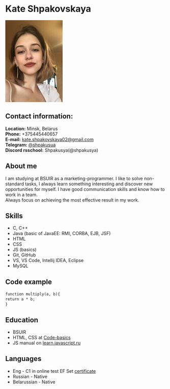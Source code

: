 # Kate Shpakovskaya
![Personal photo](/assets/persph.jpg)

## Contact information:
**Location:** Minsk,  Belarus  
**Phone:** +375445440657  
**E-mail:** <kate.shpakovskaya02@gmail.com>  
**Telegram:** [@shpakusua](https://t.me/shpakusua)  
**Discord rsschool:** Shpakusya(@shpakusya) 
## About me
I am studying at BSUIR as a marketing-programmer.
I like to solve non-standard tasks, I always learn something interesting and discover new opportunities for myself.
I have good communication skills and know how to work in a team.  
Always focus on achieving the most effective result in my work.
## Skills
* C, C++
* Java (basic of JavaEE: RMI, CORBA, EJB, JSF)
* HTML
* CSS
* JS (basics)
* Git, GitHub
* VS, VS Code, Intellij IDEA, Eclipse
* MySQL
## Code example
```
function multiply(a, b){ 
return a * b;
}
```
## Education
* BSUIR
* HTML, CSS at [Code-basics](https://ru.code-basics.com/)
* JS manual on [learn.javascript.ru](https://learn.javascript.ru/)

## Languages
* Eng - C1 in online test EF Set [certificate](https://www.efset.org/cert/oAr9fD)
* Russian - Native
* Belarussian - Native

